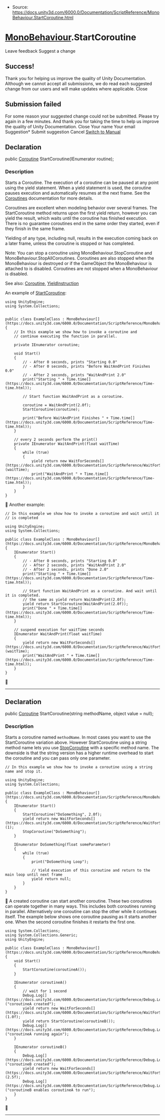 * Source: https://docs.unity3d.com/6000.0/Documentation/ScriptReference/MonoBehaviour.StartCoroutine.html

#  [MonoBehaviour](https://docs.unity3d.com/6000.0/Documentation/ScriptReference/MonoBehaviour.html).StartCoroutine
Leave feedback
Suggest a change
## Success!
Thank you for helping us improve the quality of Unity Documentation. Although we cannot accept all submissions, we do read each suggested change from our users and will make updates where applicable.
Close
## Submission failed
For some reason your suggested change could not be submitted. Please <a>try again</a> in a few minutes. And thank you for taking the time to help us improve the quality of Unity Documentation.
Close
Your name Your email Suggestion* Submit suggestion
Cancel
[Switch to Manual](https://docs.unity3d.com/6000.0/Documentation/Manual/class-MonoBehaviour.html "Go to MonoBehaviour Component in the Manual")
## Declaration
public [Coroutine](https://docs.unity3d.com/6000.0/Documentation/ScriptReference/Coroutine.html) StartCoroutine(IEnumerator routine); 
### Description
Starts a Coroutine.
The execution of a coroutine can be paused at any point using the yield statement. When a yield statement is used, the coroutine pauses execution and automatically resumes at the next frame. See the [ Coroutines](https://docs.unity3d.com/6000.0/Documentation/Manual/Coroutines.html) documentation for more details.  
  
Coroutines are excellent when modeling behavior over several frames. The StartCoroutine method returns upon the first yield return, however you can yield the result, which waits until the coroutine has finished execution. There is no guarantee coroutines end in the same order they started, even if they finish in the same frame.  
  
Yielding of any type, including null, results in the execution coming back on a later frame, unless the coroutine is stopped or has completed.  
  
Note: You can stop a coroutine using MonoBehaviour.StopCoroutine and MonoBehaviour.StopAllCoroutines. Coroutines are also stopped when the MonoBehaviour is destroyed or if the GameObject the MonoBehaviour is attached to is disabled. Coroutines are not stopped when a MonoBehaviour is disabled.  
  
See also: [Coroutine](https://docs.unity3d.com/6000.0/Documentation/ScriptReference/Coroutine.html), [YieldInstruction](https://docs.unity3d.com/6000.0/Documentation/ScriptReference/YieldInstruction.html)  
  
An example of [StartCoroutine](https://docs.unity3d.com/6000.0/Documentation/ScriptReference/MonoBehaviour.StartCoroutine.html):
```
using UnityEngine;
using System.Collections;  
  

public class ExampleClass : MonoBehaviour[](https://docs.unity3d.com/6000.0/Documentation/ScriptReference/MonoBehaviour.html)
{
    // In this example we show how to invoke a coroutine and
    // continue executing the function in parallel.  
  
    private IEnumerator coroutine;  
  
    void Start()
    {
        // - After 0 seconds, prints "Starting 0.0"
        // - After 0 seconds, prints "Before WaitAndPrint Finishes 0.0"
        // - After 2 seconds, prints "WaitAndPrint 2.0"
        print("Starting " + Time.time[](https://docs.unity3d.com/6000.0/Documentation/ScriptReference/Time-time.html));  
  
        // Start function WaitAndPrint as a coroutine.  
  
        coroutine = WaitAndPrint(2.0f);
        StartCoroutine(coroutine);  
  
        print("Before WaitAndPrint Finishes " + Time.time[](https://docs.unity3d.com/6000.0/Documentation/ScriptReference/Time-time.html));
    }  
  
    // every 2 seconds perform the print()
    private IEnumerator WaitAndPrint(float waitTime)
    {
        while (true)
        {
            yield return new WaitForSeconds[](https://docs.unity3d.com/6000.0/Documentation/ScriptReference/WaitForSeconds.html)(waitTime);
            print("WaitAndPrint " + Time.time[](https://docs.unity3d.com/6000.0/Documentation/ScriptReference/Time-time.html));
        }
    }
}

```

Another example:
```
// In this example we show how to invoke a coroutine and wait until it
// is completed  
  
using UnityEngine;
using System.Collections;  
  
public class ExampleClass : MonoBehaviour[](https://docs.unity3d.com/6000.0/Documentation/ScriptReference/MonoBehaviour.html)
{
    IEnumerator Start()
    {
        // - After 0 seconds, prints "Starting 0.0"
        // - After 2 seconds, prints "WaitAndPrint 2.0"
        // - After 2 seconds, prints "Done 2.0"
        print("Starting " + Time.time[](https://docs.unity3d.com/6000.0/Documentation/ScriptReference/Time-time.html));  
  
        // Start function WaitAndPrint as a coroutine. And wait until it is completed.
        // the same as yield return WaitAndPrint(2.0f);
        yield return StartCoroutine(WaitAndPrint(2.0f));
        print("Done " + Time.time[](https://docs.unity3d.com/6000.0/Documentation/ScriptReference/Time-time.html));
    }  
  
    // suspend execution for waitTime seconds
    IEnumerator WaitAndPrint(float waitTime)
    {
        yield return new WaitForSeconds[](https://docs.unity3d.com/6000.0/Documentation/ScriptReference/WaitForSeconds.html)(waitTime);
        print("WaitAndPrint " + Time.time[](https://docs.unity3d.com/6000.0/Documentation/ScriptReference/Time-time.html));
    }
}

```

* * *
## Declaration
public [Coroutine](https://docs.unity3d.com/6000.0/Documentation/ScriptReference/Coroutine.html) StartCoroutine(string methodName, object value = null); 
### Description
Starts a coroutine named `methodName`.
In most cases you want to use the StartCoroutine variation above. However StartCoroutine using a string method name lets you use [StopCoroutine](https://docs.unity3d.com/6000.0/Documentation/ScriptReference/MonoBehaviour.StopCoroutine.html) with a specific method name. The downside is that the string version has a higher runtime overhead to start the coroutine and you can pass only one parameter.
```
// In this example we show how to invoke a coroutine using a string name and stop it.  
  
using UnityEngine;
using System.Collections;  
  
public class ExampleClass : MonoBehaviour[](https://docs.unity3d.com/6000.0/Documentation/ScriptReference/MonoBehaviour.html)
{
    IEnumerator Start()
    {
        StartCoroutine("DoSomething", 2.0f);
        yield return new WaitForSeconds[](https://docs.unity3d.com/6000.0/Documentation/ScriptReference/WaitForSeconds.html)(1);
        StopCoroutine("DoSomething");
    }  
  
    IEnumerator DoSomething(float someParameter)
    {
        while (true)
        {
            print("DoSomething Loop");  
  
            // Yield execution of this coroutine and return to the main loop until next frame
            yield return null;
        }
    }
}

```

A created coroutine can start another coroutine. These two coroutines can operate together in many ways. This includes both coroutines running in parallel. Alternatively one coroutine can stop the other while it continues itself. The example below shows one coroutine pausing as it starts another one. When the second coroutine finishes it restarts the first one.
```
using System.Collections;
using System.Collections.Generic;
using UnityEngine;  
  
public class ExampleClass : MonoBehaviour[](https://docs.unity3d.com/6000.0/Documentation/ScriptReference/MonoBehaviour.html)
{
    void Start()
    {
        StartCoroutine(coroutineA());
    }  
  
    IEnumerator coroutineA()
    {
        // wait for 1 second
        Debug.Log[](https://docs.unity3d.com/6000.0/Documentation/ScriptReference/Debug.Log.html)("coroutineA created");
        yield return new WaitForSeconds[](https://docs.unity3d.com/6000.0/Documentation/ScriptReference/WaitForSeconds.html)(1.0f);
        yield return StartCoroutine(coroutineB());
        Debug.Log[](https://docs.unity3d.com/6000.0/Documentation/ScriptReference/Debug.Log.html)("coroutineA running again");
    }  
  
    IEnumerator coroutineB()
    {
        Debug.Log[](https://docs.unity3d.com/6000.0/Documentation/ScriptReference/Debug.Log.html)("coroutineB created");
        yield return new WaitForSeconds[](https://docs.unity3d.com/6000.0/Documentation/ScriptReference/WaitForSeconds.html)(2.5f);
        Debug.Log[](https://docs.unity3d.com/6000.0/Documentation/ScriptReference/Debug.Log.html)("coroutineB enables coroutineA to run");
    }
}

```

* * *
